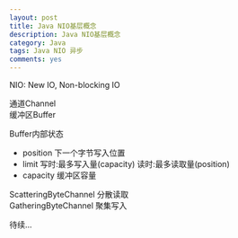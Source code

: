 ```yaml
---
layout: post
title: Java NIO基层概念
description: Java NIO基层概念
category: Java
tags: Java NIO 异步
comments: yes
---
```


NIO: New IO, Non-blocking IO


通道Channel  
缓冲区Buffer


Buffer内部状态

 - position 下一个字节写入位置
 - limit 写时:最多写入量(capacity) 读时:最多读取量(position)
 - capacity 缓冲区容量


ScatteringByteChannel 分散读取  
GatheringByteChannel 聚集写入


待续...
